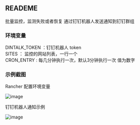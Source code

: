 ## READEME 
批量监控，监测失败或者恢复 通过钉钉机器人发送通知到钉钉群组  

### 环境变量 
DINTALK_TOKEN ：钉钉机器人 token  
SITES ： 监控的网站列表，一行一个  
CRON_ENTRY : 每几分钟执行一次，默认3分钟执行一次  值为数字

### 示例截图  

Rancher 配置环境变量

![image](http://oo6biiqlb.bkt.clouddn.com/web-monitor-rancher.png)

钉钉机器人通知示例  

![image](http://oo6biiqlb.bkt.clouddn.com/web-monitor-dingtalk.png)
